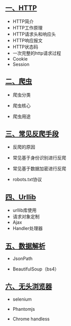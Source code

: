 ## [一、HTTP](README/Python爬虫-HTTP.md/)

- HTTP简介
- HTTP工作原理
- HTTP请求头和响应头
- HTTP响应报文
- HTTP状态码
- 一次完整的http请求过程
- Cookie
- Session

## [二、爬虫](README/Python爬虫-简介.md)

- 爬虫分类

- 爬虫核心

- 爬虫用途

## [三、常见反爬手段](README/Python爬虫-反爬.md)

- 反爬的原因

- 常见基于身份识别进行反爬

- 常见基于数据加密进行反爬

- robots.txt协议

## [四、Urllib](README/Python爬虫-Urllib.md)

- urllib库使用
- 请求对象定制
- Ajax
- Handler处理器

## [五、数据解析](README/Python爬虫-数据解析.md)

- JsonPath

- BeautifulSoup（bs4）

## [六、无头浏览器](README/Python爬虫-selenium.md)

- selenium

- Phantomjs

- Chrome handless
